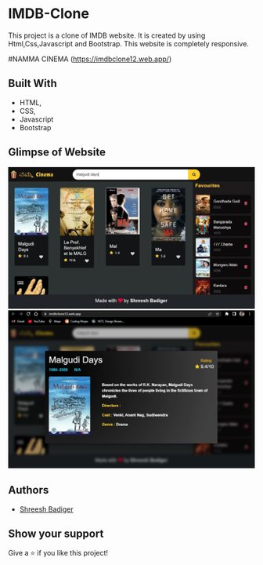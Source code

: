 # IMDB-Clone
This project is a clone of IMDB website. It is created by using Html,Css,Javascript and Bootstrap. This website is completely responsive.

#NAMMA CINEMA (https://imdbclone12.web.app/)
## Built With

- HTML,
- CSS,
- Javascript
- Bootstrap

## Glimpse of Website
![Homepage](./screenshots/1.JPG)
![Movie Details](./screenshots/2.JPG)


## Authors
- [Shreesh Badiger](https://github.com/shreeshb12)

## Show your support

Give a ⭐ if you like this project!
